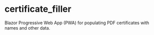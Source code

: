 # certificate_filler
Blazor Progressive Web App (PWA) for populating PDF certificates with names and other data.
